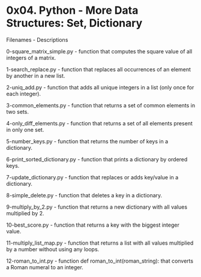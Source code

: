 # 0x04. Python - More Data Structures: Set, Dictionary


Filenames - Descriptions


0-square_matrix_simple.py - function that computes the square value of all integers of a matrix.


1-search_replace.py - function that replaces all occurrences of an element by another in a new list.


2-uniq_add.py - function that adds all unique integers in a list (only once for each integer).


3-common_elements.py - function that returns a set of common elements in two sets.


4-only_diff_elements.py - function that returns a set of all elements present in only one set.


5-number_keys.py - function that returns the number of keys in a dictionary.


6-print_sorted_dictionary.py - function that prints a dictionary by ordered keys.


7-update_dictionary.py - function that replaces or adds key/value in a dictionary.


8-simple_delete.py - function that deletes a key in a dictionary.


9-multiply_by_2.py - function that returns a new dictionary with all values multiplied by 2.


10-best_score.py -  function that returns a key with the biggest integer value.


11-multiply_list_map.py - function that returns a list with all values multiplied by a number without using any loops.


12-roman_to_int.py - function def roman_to_int(roman_string): that converts a Roman numeral to an integer.
